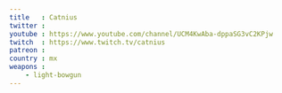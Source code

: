 ```yaml
---
title   : Catnius
twitter :
youtube : https://www.youtube.com/channel/UCM4KwAba-dppaSG3vC2KPjw
twitch  : https://www.twitch.tv/catnius
patreon :
country : mx
weapons :
    - light-bowgun
---
```

